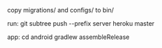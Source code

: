 copy migrations/ and configs/ to bin/

run:
git subtree push --prefix server heroku master

app:
cd android
gradlew assembleRelease

